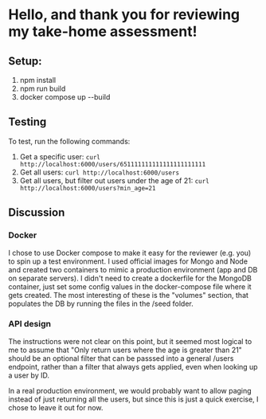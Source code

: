 # Hello, and thank you for reviewing my take-home assessment!

## Setup:

1. npm install
2. npm run build
3. docker compose up --build

## Testing 
To test, run the following commands:
1. Get a specific user: `curl http://localhost:6000/users/651111111111111111111111`
2. Get all users: `curl http://localhost:6000/users`
3. Get all users, but filter out users under the age of 21: `curl http://localhost:6000/users?min_age=21`


## Discussion

### Docker 
I chose to use Docker compose to make it easy for the reviewer (e.g. you) to spin up a test environment. I used official images for Mongo and Node and created two containers to mimic a production environment (app and DB on separate servers). I didn't need to create a dockerfile for the MongoDB container, just set some config values in the docker-compose file where it gets created. The most interesting of these is the "volumes" section, that populates the DB by running the files in the /seed folder.

### API design

The instructions were not clear on this point, but it seemed most logical to me to assume that "Only return users where the age is greater than 21" should be an optional filter that can be passsed into a general /users endpoint, rather than a filter that always gets applied, even when looking up a user by ID.

In a real production environment, we would probably want to allow paging instead of just returning all the users, but since this is just a quick exercise, I chose to leave it out for now. 

